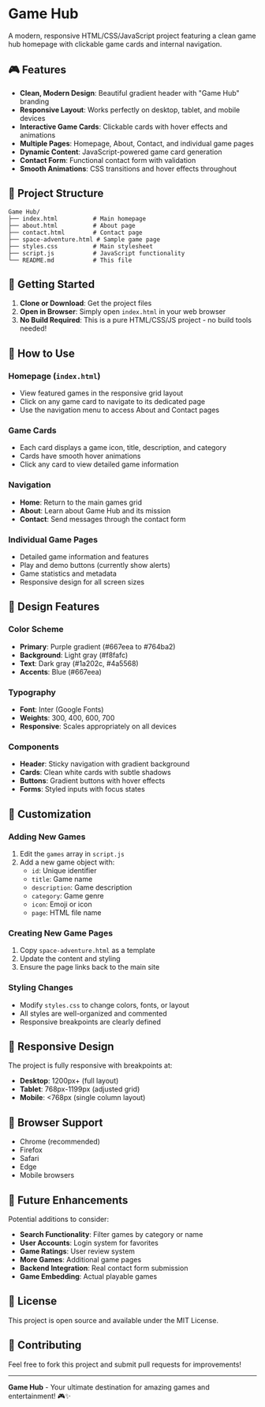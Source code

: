 # Game Hub

A modern, responsive HTML/CSS/JavaScript project featuring a clean game hub homepage with clickable game cards and internal navigation.

## 🎮 Features

- **Clean, Modern Design**: Beautiful gradient header with "Game Hub" branding
- **Responsive Layout**: Works perfectly on desktop, tablet, and mobile devices
- **Interactive Game Cards**: Clickable cards with hover effects and animations
- **Multiple Pages**: Homepage, About, Contact, and individual game pages
- **Dynamic Content**: JavaScript-powered game card generation
- **Contact Form**: Functional contact form with validation
- **Smooth Animations**: CSS transitions and hover effects throughout

## 📁 Project Structure

```
Game Hub/
├── index.html          # Main homepage
├── about.html          # About page
├── contact.html        # Contact page
├── space-adventure.html # Sample game page
├── styles.css          # Main stylesheet
├── script.js           # JavaScript functionality
└── README.md           # This file
```

## 🚀 Getting Started

1. **Clone or Download**: Get the project files
2. **Open in Browser**: Simply open `index.html` in your web browser
3. **No Build Required**: This is a pure HTML/CSS/JS project - no build tools needed!

## 🎯 How to Use

### Homepage (`index.html`)
- View featured games in the responsive grid layout
- Click on any game card to navigate to its dedicated page
- Use the navigation menu to access About and Contact pages

### Game Cards
- Each card displays a game icon, title, description, and category
- Cards have smooth hover animations
- Click any card to view detailed game information

### Navigation
- **Home**: Return to the main games grid
- **About**: Learn about Game Hub and its mission
- **Contact**: Send messages through the contact form

### Individual Game Pages
- Detailed game information and features
- Play and demo buttons (currently show alerts)
- Game statistics and metadata
- Responsive design for all screen sizes

## 🎨 Design Features

### Color Scheme
- **Primary**: Purple gradient (#667eea to #764ba2)
- **Background**: Light gray (#f8fafc)
- **Text**: Dark gray (#1a202c, #4a5568)
- **Accents**: Blue (#667eea)

### Typography
- **Font**: Inter (Google Fonts)
- **Weights**: 300, 400, 600, 700
- **Responsive**: Scales appropriately on all devices

### Components
- **Header**: Sticky navigation with gradient background
- **Cards**: Clean white cards with subtle shadows
- **Buttons**: Gradient buttons with hover effects
- **Forms**: Styled inputs with focus states

## 🔧 Customization

### Adding New Games
1. Edit the `games` array in `script.js`
2. Add a new game object with:
   - `id`: Unique identifier
   - `title`: Game name
   - `description`: Game description
   - `category`: Game genre
   - `icon`: Emoji or icon
   - `page`: HTML file name

### Creating New Game Pages
1. Copy `space-adventure.html` as a template
2. Update the content and styling
3. Ensure the page links back to the main site

### Styling Changes
- Modify `styles.css` to change colors, fonts, or layout
- All styles are well-organized and commented
- Responsive breakpoints are clearly defined

## 📱 Responsive Design

The project is fully responsive with breakpoints at:
- **Desktop**: 1200px+ (full layout)
- **Tablet**: 768px-1199px (adjusted grid)
- **Mobile**: <768px (single column layout)

## 🌟 Browser Support

- Chrome (recommended)
- Firefox
- Safari
- Edge
- Mobile browsers

## 🚀 Future Enhancements

Potential additions to consider:
- **Search Functionality**: Filter games by category or name
- **User Accounts**: Login system for favorites
- **Game Ratings**: User review system
- **More Games**: Additional game pages
- **Backend Integration**: Real contact form submission
- **Game Embedding**: Actual playable games

## 📄 License

This project is open source and available under the MIT License.

## 🤝 Contributing

Feel free to fork this project and submit pull requests for improvements!

---

**Game Hub** - Your ultimate destination for amazing games and entertainment! 🎮✨ 